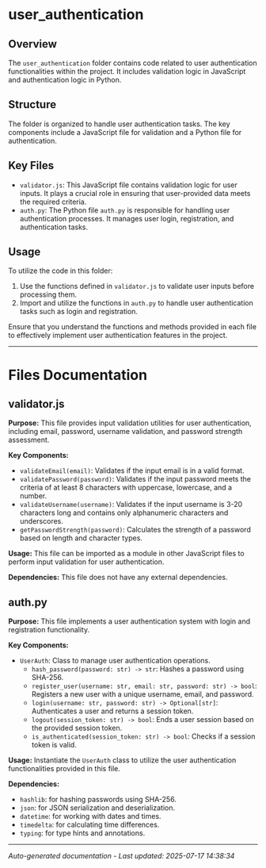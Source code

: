 # user_authentication

## Overview
The `user_authentication` folder contains code related to user authentication functionalities within the project. It includes validation logic in JavaScript and authentication logic in Python.

## Structure
The folder is organized to handle user authentication tasks. The key components include a JavaScript file for validation and a Python file for authentication.

## Key Files
- `validator.js`: This JavaScript file contains validation logic for user inputs. It plays a crucial role in ensuring that user-provided data meets the required criteria.
- `auth.py`: The Python file `auth.py` is responsible for handling user authentication processes. It manages user login, registration, and authentication tasks.

## Usage
To utilize the code in this folder:
1. Use the functions defined in `validator.js` to validate user inputs before processing them.
2. Import and utilize the functions in `auth.py` to handle user authentication tasks such as login and registration.

Ensure that you understand the functions and methods provided in each file to effectively implement user authentication features in the project.

---

# Files Documentation

## validator.js

**Purpose:** This file provides input validation utilities for user authentication, including email, password, username validation, and password strength assessment.

**Key Components:**
- `validateEmail(email)`: Validates if the input email is in a valid format.
- `validatePassword(password)`: Validates if the input password meets the criteria of at least 8 characters with uppercase, lowercase, and a number.
- `validateUsername(username)`: Validates if the input username is 3-20 characters long and contains only alphanumeric characters and underscores.
- `getPasswordStrength(password)`: Calculates the strength of a password based on length and character types.

**Usage:** This file can be imported as a module in other JavaScript files to perform input validation for user authentication.

**Dependencies:** This file does not have any external dependencies.

## auth.py

**Purpose:** This file implements a user authentication system with login and registration functionality.

**Key Components:**
- `UserAuth`: Class to manage user authentication operations.
  - `hash_password(password: str) -> str`: Hashes a password using SHA-256.
  - `register_user(username: str, email: str, password: str) -> bool`: Registers a new user with a unique username, email, and password.
  - `login(username: str, password: str) -> Optional[str]`: Authenticates a user and returns a session token.
  - `logout(session_token: str) -> bool`: Ends a user session based on the provided session token.
  - `is_authenticated(session_token: str) -> bool`: Checks if a session token is valid.

**Usage:** Instantiate the `UserAuth` class to utilize the user authentication functionalities provided in this file.

**Dependencies:** 
- `hashlib`: for hashing passwords using SHA-256.
- `json`: for JSON serialization and deserialization.
- `datetime`: for working with dates and times.
- `timedelta`: for calculating time differences.
- `typing`: for type hints and annotations.

---
*Auto-generated documentation - Last updated: 2025-07-17 14:38:34*
